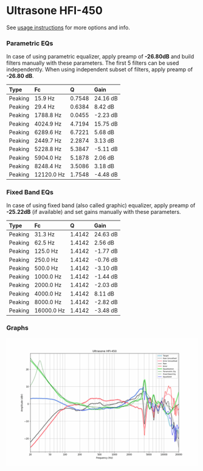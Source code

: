 # Ultrasone HFI-450
See [usage instructions](https://github.com/jaakkopasanen/AutoEq#usage) for more options and info.

### Parametric EQs
In case of using parametric equalizer, apply preamp of **-26.80dB** and build filters manually
with these parameters. The first 5 filters can be used independently.
When using independent subset of filters, apply preamp of **-26.80 dB**.

| Type    | Fc         |      Q | Gain     |
|:--------|:-----------|:-------|:---------|
| Peaking | 15.9 Hz    | 0.7548 | 24.16 dB |
| Peaking | 29.4 Hz    | 0.6384 | 8.42 dB  |
| Peaking | 1788.8 Hz  | 0.0455 | -2.23 dB |
| Peaking | 4024.9 Hz  | 4.7194 | 15.75 dB |
| Peaking | 6289.6 Hz  | 6.7221 | 5.68 dB  |
| Peaking | 2449.7 Hz  | 2.2874 | 3.13 dB  |
| Peaking | 5228.8 Hz  | 5.3847 | -5.11 dB |
| Peaking | 5904.0 Hz  | 5.1878 | 2.06 dB  |
| Peaking | 8248.4 Hz  | 3.5086 | 3.18 dB  |
| Peaking | 12120.0 Hz | 1.7548 | -4.48 dB |

### Fixed Band EQs
In case of using fixed band (also called graphic) equalizer, apply preamp of **-25.22dB**
(if available) and set gains manually with these parameters.

| Type    | Fc         |      Q | Gain     |
|:--------|:-----------|:-------|:---------|
| Peaking | 31.3 Hz    | 1.4142 | 24.63 dB |
| Peaking | 62.5 Hz    | 1.4142 | 2.56 dB  |
| Peaking | 125.0 Hz   | 1.4142 | -1.77 dB |
| Peaking | 250.0 Hz   | 1.4142 | -0.76 dB |
| Peaking | 500.0 Hz   | 1.4142 | -3.10 dB |
| Peaking | 1000.0 Hz  | 1.4142 | -1.44 dB |
| Peaking | 2000.0 Hz  | 1.4142 | -2.03 dB |
| Peaking | 4000.0 Hz  | 1.4142 | 8.11 dB  |
| Peaking | 8000.0 Hz  | 1.4142 | -2.82 dB |
| Peaking | 16000.0 Hz | 1.4142 | -3.48 dB |

### Graphs
![](./Ultrasone%20HFI-450.png)